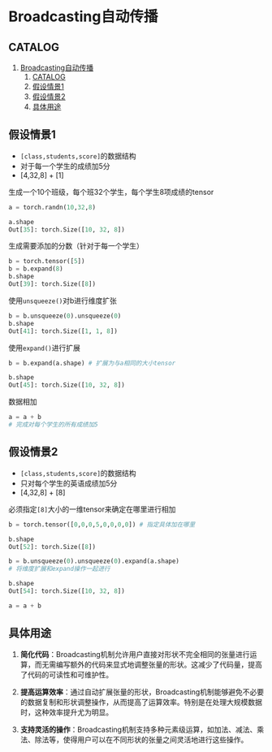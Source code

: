 # Broadcasting自动传播

## CATALOG

1. [Broadcasting自动传播](#broadcasting自动传播)
   1. [CATALOG](#catalog)
   2. [假设情景1](#假设情景1)
   3. [假设情景2](#假设情景2)
   4. [具体用途](#具体用途)

## 假设情景1

- `[class,students,score]`的数据结构
- 对于每一个学生的成绩加5分
- [4,32,8] + [1]

生成一个10个班级，每个班32个学生，每个学生8项成绩的tensor

```Python
a = torch.randn(10,32,8)

a.shape
Out[35]: torch.Size([10, 32, 8])
```

生成需要添加的分数（针对于每一个学生）

```Python
b = torch.tensor([5])
b = b.expand(8)
b.shape
Out[39]: torch.Size([8])
```

使用`unsqueeze()`对b进行维度扩张

```Python
b = b.unsqueeze(0).unsqueeze(0)
b.shape
Out[41]: torch.Size([1, 1, 8])
```

使用`expand()`进行扩展

```Python
b = b.expand(a.shape) # 扩展为与a相同的大小tensor

b.shape
Out[45]: torch.Size([10, 32, 8])
```

数据相加

```Python
a = a + b
# 完成对每个学生的所有成绩加5
```

## 假设情景2

- `[class,students,score]`的数据结构
- 只对每个学生的英语成绩加5分
- [4,32,8] + [8]

必须指定`[8]`大小的一维tensor来确定在哪里进行相加

```Python
b = torch.tensor([0,0,0,5,0,0,0,0]) # 指定具体加在哪里

b.shape
Out[52]: torch.Size([8])

b = b.unsqueeze(0).unsqueeze(0).expand(a.shape)
# 将维度扩展和expand操作一起进行

b.shape
Out[54]: torch.Size([10, 32, 8])

a = a + b
```

## 具体用途

1. **简化代码**：Broadcasting机制允许用户直接对形状不完全相同的张量进行运算，而无需编写额外的代码来显式地调整张量的形状。这减少了代码量，提高了代码的可读性和可维护性。

2. **提高运算效率**：通过自动扩展张量的形状，Broadcasting机制能够避免不必要的数据复制和形状调整操作，从而提高了运算效率。特别是在处理大规模数据时，这种效率提升尤为明显。

3. **支持灵活的操作**：Broadcasting机制支持多种元素级运算，如加法、减法、乘法、除法等，使得用户可以在不同形状的张量之间灵活地进行这些操作。
